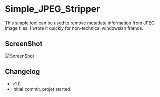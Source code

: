 Simple_JPEG_Stripper
====================

This simple tool can be used to remove metadata information from JPEG image files.
I wrote it quickly for non-technical windowsian friends.

ScreenShot
----------
![ScreenShot](http://img4.hostingpics.net/pics/828605cleanSJS.jpg)

Changelog
---------
 - v1.0
  - Initial commit, projet started
